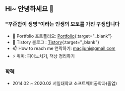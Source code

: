 ## Hi~ 안녕하세요 👋

### "꾸준함이 생명"이라는 인생의 모토를 가진 꾸생입니다 

- 🌱 Portfolio 포트폴리오: [Portfolio](https://www.juni-official.com/){:target="_blank"}
- 🙌 Tistory 블로그 : [Tistory](https://juni-official.tistory.com/){:target="_blank"}
- 📫 How to reach me 연락하기: macjjuni@gmail.com
- ⚡ 취미: 피아노치기, 책상 정리하기

### 학력

- 2014.02 ~ 2020.02 서일대학교 소프트웨어공학과(졸업)
